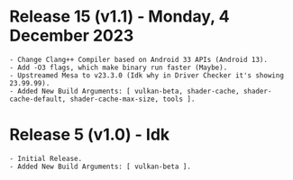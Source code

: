 # Release 15 (v1.1) - Monday, 4 December 2023
```
- Change Clang++ Compiler based on Android 33 APIs (Android 13).
- Add -O3 flags, which make binary run faster (Maybe).
- Upstreamed Mesa to v23.3.0 (Idk why in Driver Checker it's showing 23.99.99).
- Added New Build Arguments: [ vulkan-beta, shader-cache, shader-cache-default, shader-cache-max-size, tools ].
```

# Release 5 (v1.0) - Idk
```
- Initial Release.
- Added New Build Arguments: [ vulkan-beta ].
```

